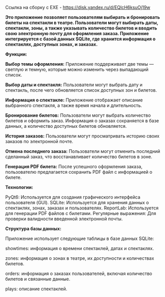 Ссылка на сборку с EXE - https://disk.yandex.ru/d/EQlcH6ksuOj19w


**Это приложение позволяет пользователям выбирать и бронировать билеты на спектакли в театре. Пользователи могут выбирать даты, спектакли, зоны, а также указывать количество билетов и вводить свою электронную почту для оформления заказа. Приложение интегрируется с базой данных SQLite, где хранится информация о спектаклях, доступных зонах, и заказах.**

**Функции:**

**Выбор темы оформления:** Приложение поддерживает две темы — светлую и темную, которые можно изменить через выпадающий список.

**Выбор даты и спектакля:** Пользователи могут выбрать дату и спектакль, после чего обновляется список доступных зон и билетов.

**Информация о спектакле:** Приложение отображает описание выбранного спектакля, а также время начала и длительность.

**Бронирование билетов:** Пользователи могут выбрать количество билетов и оформить заказ. Информация о заказах сохраняется в базе данных, а количество доступных билетов обновляется.

**История заказов:** Пользователи могут просматривать историю своих заказов по электронной почте.

**Отмена последнего заказа:** Пользователи могут отменить последний сделанный заказ, что восстанавливает количество билетов в зоне.

**Генерация PDF билета:** После успешного оформления заказа, пользователю предлагается сохранить PDF файл с информацией о билете.



**Технологии:**

PyQt6: Используется для создания графического интерфейса пользователя (GUI).
SQLite: Используется для хранения данных о спектаклях, зонах, заказах и пользователях.
ReportLab: Используется для генерации PDF файлов с билетами.
Регулярные выражения: Для проверки валидности введенной электронной почты.

**Структура базы данных:**

Приложение использует следующие таблицы в базе данных SQLite:

showtimes: информация о времени спектаклей, датах и спектаклях.

zones: информация о зонах в театре, их доступности и количествах билетов.

orders: информация о заказах пользователей, включая количество билетов и связанные данные.

plays: описание спектаклей.
